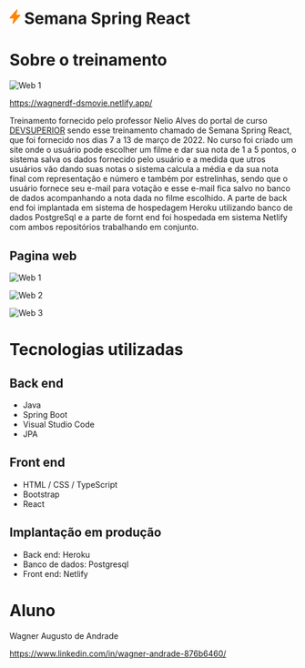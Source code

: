 # ![Web 1](https://raw.githubusercontent.com/devsuperior/bds-assets/main/ds/devsuperior-logo-small.png) Semana Spring React

# Sobre o treinamento
![Web 1](https://i.ibb.co/x5CyL3H/image-Programa.jpg)

https://wagnerdf-dsmovie.netlify.app/

Treinamento fornecido pelo professor Nelio Alves do portal de curso [DEVSUPERIOR](https://devsuperior.com.br/cursos) sendo esse treinamento chamado de Semana
Spring React, que foi fornecido nos dias 7 a 13 de março de 2022.
    No curso foi criado um site onde o usuário pode escolher um filme e dar sua nota de 1 a 5 pontos, o sistema salva os dados fornecido pelo usuário e a medida que
    utros usuários vão dando suas notas o sistema calcula a média e da sua nota final com representação e número e também por estrelinhas, sendo que o usuário fornece seu e-mail para votação e esse e-mail fica salvo no banco de dados acompanhando a nota dada no filme escolhido.
  A parte de back end foi implantada em sistema de hospedagem Heroku utilizando banco de dados PostgreSql e a parte de fornt end foi hospedada em sistema Netlify com ambos repositórios trabalhando em conjunto.



## Pagina web

![Web 1](https://i.ibb.co/Gn5g4Sd/Foto01.jpg)

![Web 2](https://i.ibb.co/c1sr1bT/Foto02.jpg)

![Web 3](https://i.ibb.co/QF7y0kf/Foto03.jpg)


# Tecnologias utilizadas
## Back end
- Java
- Spring Boot
- Visual Studio Code
- JPA
## Front end
- HTML / CSS / TypeScript 
- Bootstrap
- React
## Implantação em produção
- Back end: Heroku
- Banco de dados: Postgresql
- Front end: Netlify

# Aluno

Wagner Augusto de Andrade

https://www.linkedin.com/in/wagner-andrade-876b6460/
